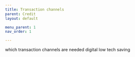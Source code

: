 ```yaml
---
title: Transaction channels
parent: Credit
layout: default

menu_parent: 1
nav_order: 1

---
```

which transaction channels are needed
digital
low tech
saving
